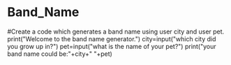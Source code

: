 # Band_Name
#Create a code which generates a band name using user city and user pet.
print("Welcome to the band name generator.")
city=input("which city did you grow up in?")
pet=input("what is the name of your pet?")
print("your band name could be:"+city+" "+pet)


